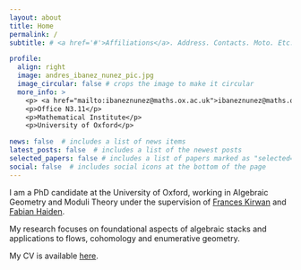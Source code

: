 ```yaml
---
layout: about
title: Home
permalink: /
subtitle: # <a href='#'>Affiliations</a>. Address. Contacts. Moto. Etc.

profile:
  align: right
  image: andres_ibanez_nunez_pic.jpg
  image_circular: false # crops the image to make it circular
  more_info: >
    <p> <a href="mailto:ibaneznunez@maths.ox.ac.uk">ibaneznunez@maths.ox.ac.uk</a> </p>
    <p>Office N3.11</p>
    <p>Mathematical Institute</p>
    <p>University of Oxford</p>

news: false  # includes a list of news items
latest_posts: false  # includes a list of the newest posts
selected_papers: false # includes a list of papers marked as "selected={true}"
social: false  # includes social icons at the bottom of the page
---
```


<!-- Write your biography here. Tell the world about yourself. Link to your favorite [subreddit](http://reddit.com). You can put a picture in, too. The code is already in, just name your picture `prof_pic.jpg` and put it in the `img/` folder.

Put your address / P.O. box / other info right below your picture. You can also disable any of these elements by editing `profile` property of the YAML header of your `_pages/about.md`. Edit `_bibliography/papers.bib` and Jekyll will render your [publications page](/al-folio/publications/) automatically.

Link to your social media connections, too. This theme is set up to use [Font Awesome icons](http://fortawesome.github.io/Font-Awesome/) and [Academicons](https://jpswalsh.github.io/academicons/), like the ones below. Add your Facebook, Twitter, LinkedIn, Google Scholar, or just disable all of them. -->


I am a PhD candidate at the University of Oxford, working in Algebraic Geometry and Moduli Theory under the supervision of [Frances Kirwan](https://www.maths.ox.ac.uk/people/frances.kirwan) and [Fabian Haiden](https://semistability.wordpress.com/).

My research focuses on foundational aspects of algebraic stacks and applications to flows, cohomology and enumerative geometry.

My CV is available [here](https://people.maths.ox.ac.uk/ibaneznunez/documents/CV_andres_ibanez_nunez.pdf).


